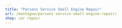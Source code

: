 ```yaml
---
title: "Parsons Service Small Engine Repair"
url: /montague/parsons-service-small-engine-repair/
shop: car repair
---
```

